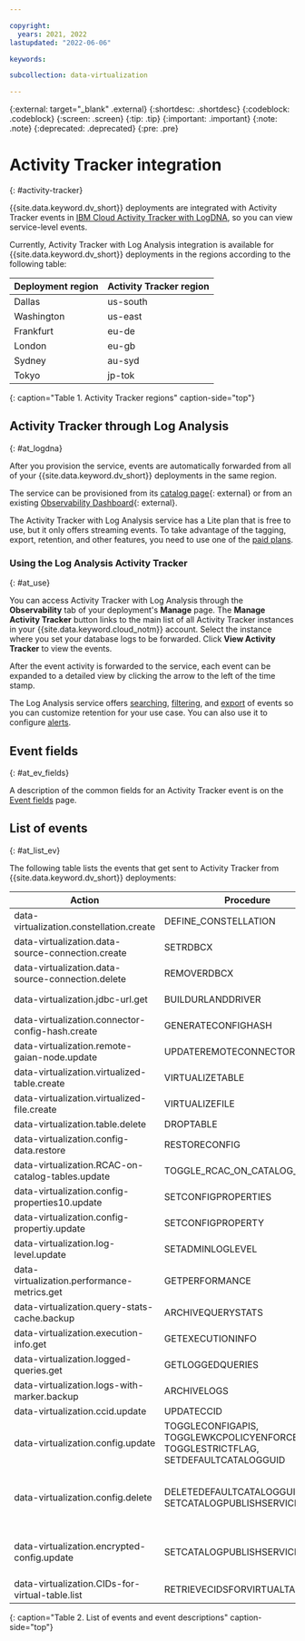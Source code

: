 ```yaml
---

copyright:
  years: 2021, 2022
lastupdated: "2022-06-06"

keywords: 

subcollection: data-virtualization

---
```


{:external: target="_blank" .external}
{:shortdesc: .shortdesc}
{:codeblock: .codeblock}
{:screen: .screen}
{:tip: .tip}
{:important: .important}
{:note: .note}
{:deprecated: .deprecated}
{:pre: .pre}

# Activity Tracker integration
{: #activity-tracker}

{{site.data.keyword.dv_short}} deployments are integrated with Activity Tracker events in [IBM Cloud Activity Tracker with LogDNA](/docs/Log-Analysis-with-LogDNA?topic=Log-Analysis-with-LogDNA-getting-started), so you can view service-level events.

Currently, Activity Tracker with Log Analysis integration is available for {{site.data.keyword.dv_short}} deployments in the regions according to the following table: 

| Deployment region | Activity Tracker region |
|----------|-----------|
| Dallas | us-south |
| Washington | us-east |
| Frankfurt | eu-de |
| London | eu-gb |
| Sydney | au-syd |
| Tokyo | jp-tok |
{: caption="Table 1. Activity Tracker regions" caption-side="top"}


## Activity Tracker through Log Analysis
{: #at_logdna}

After you provision the service, events are automatically forwarded from all of your {{site.data.keyword.dv_short}} deployments in the same region.

The service can be provisioned from its [catalog page](https://cloud.ibm.com/catalog/services/logdna?callback=%2Fobserve%2Flogging%2Fcreate){: external} or from an existing [Observability Dashboard](https://cloud.ibm.com/observe/activitytracker){: external}.

The Activity Tracker with Log Analysis service has a Lite plan that is free to use, but it only offers streaming events. To take advantage of the tagging, export, retention, and other features, you need to use one of the [paid plans](/docs/log-analysis?topic=log-analysis-service_plans).

### Using the Log Analysis Activity Tracker
{: #at_use}

You can access Activity Tracker with Log Analysis through the **Observability** tab of your deployment's **Manage** page. The **Manage Activity Tracker** button links to the main list of all Activity Tracker instances in your {{site.data.keyword.cloud_notm}} account. Select the instance where you set your database logs to be forwarded. Click **View Activity Tracker** to view the events.

After the event activity is forwarded to the service, each event can be expanded to a detailed view by clicking the arrow to the left of the time stamp.

The Log Analysis service offers [searching](/docs/Log-Analysis-with-LogDNA?topic=Log-Analysis-with-LogDNA-view_logs#view_logs_step6), [filtering](/docs/Log-Analysis-with-LogDNA?topic=Log-Analysis-with-LogDNA-view_logs#view_logs_step5), and [export](/docs/Log-Analysis-with-LogDNA?topic=Log-Analysis-with-LogDNA-export#export) of events so you can customize retention for your use case. You can also use it to configure [alerts](/docs/Log-Analysis-with-LogDNA?topic=Log-Analysis-with-LogDNA-alerts).

## Event fields
{: #at_ev_fields}

A description of the common fields for an Activity Tracker event is on the [Event fields](/docs/Activity-Tracker-with-LogDNA?topic=Activity-Tracker-with-LogDNA-event) page.

## List of events
{: #at_list_ev}

The following table lists the events that get sent to Activity Tracker from {{site.data.keyword.dv_short}} deployments:

| Action                           | Procedure                        | Description                        |
|----------------------------------|----------------------------------|------------------------------------|
| data-virtualization.constellation.create | DEFINE_CONSTELLATION | Define a Constellation |
| data-virtualization.data-source-connection.create | SETRDBCX | Define a new data source connection |
| data-virtualization.data-source-connection.delete | REMOVERDBCX | Remove a data source connection  |
| data-virtualization.jdbc-url.get| BUILDURLANDDRIVER | Generate the JDBC URL and JDBC Driver string |
| data-virtualization.connector-config-hash.create| GENERATECONFIGHASH | Generate the configuration |
| data-virtualization.remote-gaian-node.update| UPDATEREMOTECONNECTOR | Upgrade the remote connectors |
| data-virtualization.virtualized-table.create| VIRTUALIZETABLE | Virtualize a table  |
| data-virtualization.virtualized-file.create| VIRTUALIZEFILE | Virtualize a table  from a file |
| data-virtualization.table.delete| DROPTABLE | Remove a table |
| data-virtualization.config-data.restore| RESTORECONFIG | Restore config data  |
| data-virtualization.RCAC-on-catalog-tables.update| TOGGLE_RCAC_ON_CATALOG_TABLES | Enable/disable row access control on Db2 catalog tables  |
| data-virtualization.config-properties10.update| SETCONFIGPROPERTIES | Set up to 10 configuration properties  |
| data-virtualization.config-propertiy.update| SETCONFIGPROPERTY | Set a configuration property  |
| data-virtualization.log-level.update| SETADMINLOGLEVEL | Set the log level  |
| data-virtualization.performance-metrics.get| GETPERFORMANCE | Get the performance metrics |
| data-virtualization.query-stats-cache.backup| ARCHIVEQUERYSTATS |  Archive the content of the DVSYS.QUERYSTATS view |
| data-virtualization.execution-info.get| GETEXECUTIONINFO | Return a String with execution details for a query  |
| data-virtualization.logged-queries.get| GETLOGGEDQUERIES | Get a resultset mapping query IDs to the query text |
| data-virtualization.logs-with-marker.backup| ARCHIVELOGS | Archive the current logs  |
| data-virtualization.ccid.update| UPDATECCID | Update the CCID of all connection |
| data-virtualization.config.update| TOGGLECONFIGAPIS, TOGGLEWKCPOLICYENFORCEMENT,  TOGGLESTRICTFLAG, SETDEFAULTCATALOGGUID | Toggle the key value in the INSTANCE_INFO table  |
| data-virtualization.config.delete| DELETEDEFAULTCATALOGGUID, SETCATALOGPUBLISHSERVICE | Delete the DEFAULT_CATALOG_GUID value or the CATALOG_PUBLISH_SERVICE_ID and CATALOG_PUBLISH_SERVICE_API_KEY values|
| data-virtualization.encrypted-config.update| SETCATALOGPUBLISHSERVICE | Encrypt and set the CATALOG_PUBLISH_SERVICE_ID and CATALOG_PUBLISH_SERVICE_API_KEY values |
| data-virtualization.CIDs-for-virtual-table.list | RETRIEVECIDSFORVIRTUALTABLES | Retrieve the CID information for Virtual Tables |
{: caption="Table 2. List of events and event descriptions" caption-side="top"}
